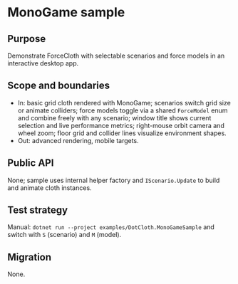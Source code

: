 # MonoGame sample

## Purpose
Demonstrate ForceCloth with selectable scenarios and force models in an interactive desktop app.

## Scope and boundaries
- In: basic grid cloth rendered with MonoGame; scenarios switch grid size or animate colliders; force models toggle via a shared `ForceModel` enum and combine freely with any scenario; window title shows current selection and live performance metrics; right-mouse orbit camera and wheel zoom; floor grid and collider lines visualize environment shapes.
- Out: advanced rendering, mobile targets.

## Public API
None; sample uses internal helper factory and `IScenario.Update` to build and animate cloth instances.

## Test strategy
Manual: `dotnet run --project examples/DotCloth.MonoGameSample` and switch with `S` (scenario) and `M` (model).

## Migration
None.
